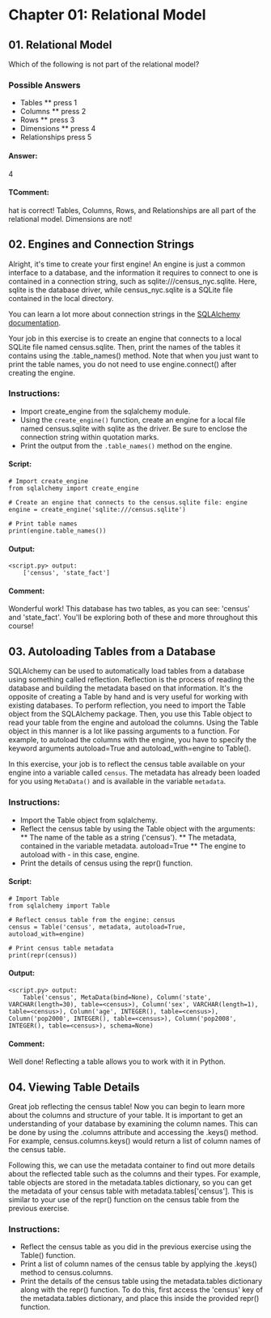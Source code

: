 # Chapter 01: Relational Model

## 01. Relational Model
Which of the following is not part of the relational model?

### Possible Answers
* Tables
** press 1
* Columns
** press 2
* Rows
** press 3
* Dimensions
** press 4
* Relationships
press 5

#### Answer:
4

#### TComment:
hat is correct! Tables, Columns, Rows, and Relationships are all part of the relational model. Dimensions are not!

## 02. Engines and Connection Strings
Alright, it's time to create your first engine! An engine is just a common interface to a database, and the information it requires to connect to one is contained in a connection string, such as sqlite:///census_nyc.sqlite. Here, sqlite is the database driver, while census_nyc.sqlite is a SQLite file contained in the local directory.

You can learn a lot more about connection strings in the <a href="http://docs.sqlalchemy.org/en/latest/core/engines.html#database-urls">SQLAlchemy documentation</a>.

Your job in this exercise is to create an engine that connects to a local SQLite file named census.sqlite. Then, print the names of the tables it contains using the .table_names() method. Note that when you just want to print the table names, you do not need to use engine.connect() after creating the engine.

### Instructions:
* Import create_engine from the sqlalchemy module.
* Using the `create_engine()` function, create an engine for a local file named census.sqlite with sqlite as the driver. Be sure to enclose the connection string within quotation marks.
* Print the output from the `.table_names()` method on the engine.

#### Script:
```
# Import create_engine
from sqlalchemy import create_engine

# Create an engine that connects to the census.sqlite file: engine
engine = create_engine('sqlite:///census.sqlite')

# Print table names
print(engine.table_names())
```
#### Output:
```
<script.py> output:
    ['census', 'state_fact']
```
#### Comment:
Wonderful work! This database has two tables, as you can see: 'census' and 'state_fact'. You'll be exploring both of these and more throughout this course!

## 03. Autoloading Tables from a Database
SQLAlchemy can be used to automatically load tables from a database using something called reflection. Reflection is the process of reading the database and building the metadata based on that information. It's the opposite of creating a Table by hand and is very useful for working with existing databases. To perform reflection, you need to import the Table object from the SQLAlchemy package. Then, you use this Table object to read your table from the engine and autoload the columns. Using the Table object in this manner is a lot like passing arguments to a function. For example, to autoload the columns with the engine, you have to specify the keyword arguments autoload=True and autoload_with=engine to Table().

In this exercise, your job is to reflect the census table available on your engine into a variable called `census`. The metadata has already been loaded for you using `MetaData()` and is available in the variable `metadata`.

### Instructions:
* Import the Table object from sqlalchemy.
* Reflect the census table by using the Table object with the arguments:
** The name of the table as a string ('census').
** The metadata, contained in the variable metadata.
autoload=True
** The engine to autoload with - in this case, engine.
* Print the details of census using the repr() function.

#### Script:
```
# Import Table
from sqlalchemy import Table

# Reflect census table from the engine: census
census = Table('census', metadata, autoload=True, autoload_with=engine)

# Print census table metadata
print(repr(census))
```
#### Output:
```
<script.py> output:
    Table('census', MetaData(bind=None), Column('state', VARCHAR(length=30), table=<census>), Column('sex', VARCHAR(length=1), table=<census>), Column('age', INTEGER(), table=<census>), Column('pop2000', INTEGER(), table=<census>), Column('pop2008', INTEGER(), table=<census>), schema=None)
```
#### Comment:
Well done! Reflecting a table allows you to work with it in Python.

## 04. Viewing Table Details
Great job reflecting the census table! Now you can begin to learn more about the columns and structure of your table. It is important to get an understanding of your database by examining the column names. This can be done by using the .columns attribute and accessing the .keys() method. For example, census.columns.keys() would return a list of column names of the census table.

Following this, we can use the metadata container to find out more details about the reflected table such as the columns and their types. For example, table objects are stored in the metadata.tables dictionary, so you can get the metadata of your census table with metadata.tables['census']. This is similar to your use of the repr() function on the census table from the previous exercise.

### Instructions:
* Reflect the census table as you did in the previous exercise using the Table() function.
* Print a list of column names of the census table by applying the .keys() method to census.columns.
* Print the details of the census table using the metadata.tables dictionary along with the repr() function. To do this, first access the 'census' key of the metadata.tables dictionary, and place this inside the provided repr() function.
